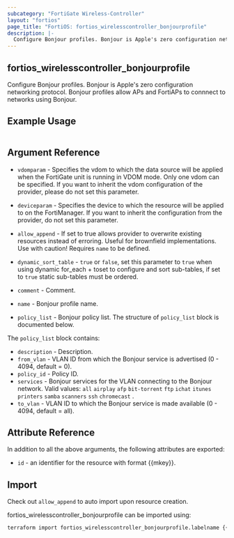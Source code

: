 ```yaml
---
subcategory: "FortiGate Wireless-Controller"
layout: "fortios"
page_title: "FortiOS: fortios_wirelesscontroller_bonjourprofile"
description: |-
  Configure Bonjour profiles. Bonjour is Apple's zero configuration networking protocol. Bonjour profiles allow APs and FortiAPs to connnect to networks using Bonjour.
---
```


## fortios_wirelesscontroller_bonjourprofile
Configure Bonjour profiles. Bonjour is Apple's zero configuration networking protocol. Bonjour profiles allow APs and FortiAPs to connnect to networks using Bonjour.

## Example Usage

```hcl

```

## Argument Reference
* `vdomparam` - Specifies the vdom to which the data source will be applied when the FortiGate unit is running in VDOM mode. Only one vdom can be specified. If you want to inherit the vdom configuration of the provider, please do not set this parameter.
* `deviceparam` - Specifies the device to which the resource will be applied to on the FortiManager. If you want to inherit the configuration from the provider, do not set this parameter.
* `allow_append` - If set to true allows provider to overwrite existing resources instead of erroring. Useful for brownfield implementations. Use with caution! Requires `name` to be defined.
* `dynamic_sort_table` - `true` or `false`, set this parameter to `true` when using dynamic for_each + toset to configure and sort sub-tables, if set to `true` static sub-tables must be ordered.

* `comment` - Comment.
* `name` - Bonjour profile name.
* `policy_list` - Bonjour policy list. The structure of `policy_list` block is documented below.

The `policy_list` block contains:

* `description` - Description.
* `from_vlan` - VLAN ID from which the Bonjour service is advertised (0 - 4094, default = 0).
* `policy_id` - Policy ID.
* `services` - Bonjour services for the VLAN connecting to the Bonjour network. Valid values: `all` `airplay` `afp` `bit-torrent` `ftp` `ichat` `itunes` `printers` `samba` `scanners` `ssh` `chromecast` .
* `to_vlan` - VLAN ID to which the Bonjour service is made available (0 - 4094, default = all).

## Attribute Reference

In addition to all the above arguments, the following attributes are exported:
* `id` - an identifier for the resource with format {{mkey}}.

## Import

Check out `allow_append` to auto import upon resource creation.

fortios_wirelesscontroller_bonjourprofile can be imported using:
```sh
terraform import fortios_wirelesscontroller_bonjourprofile.labelname {{mkey}}
```
